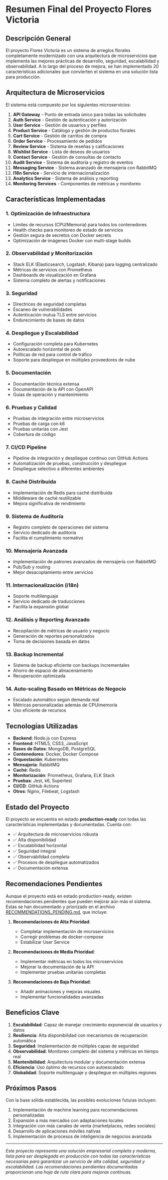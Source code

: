 # Resumen Final del Proyecto Flores Victoria

## Descripción General

El proyecto Flores Victoria es un sistema de arreglos florales completamente modernizado con una arquitectura de microservicios que implementa las mejores prácticas de desarrollo, seguridad, escalabilidad y observabilidad. A lo largo del proceso de mejora, se han implementado 20 características adicionales que convierten el sistema en una solución lista para producción.

## Arquitectura de Microservicios

El sistema está compuesto por los siguientes microservicios:

1. **API Gateway** - Punto de entrada único para todas las solicitudes
2. **Auth Service** - Gestión de autenticación y autorización
3. **User Service** - Gestión de usuarios y perfiles
4. **Product Service** - Catálogo y gestión de productos florales
5. **Cart Service** - Gestión de carritos de compra
6. **Order Service** - Procesamiento de pedidos
7. **Review Service** - Sistema de reseñas y calificaciones
8. **Wishlist Service** - Lista de deseos de usuarios
9. **Contact Service** - Gestión de consultas de contacto
10. **Audit Service** - Sistema de auditoría y registro de eventos
11. **Messaging Service** - Sistema avanzado de mensajería con RabbitMQ
12. **I18n Service** - Servicio de internacionalización
13. **Analytics Service** - Sistema de análisis y reporting
14. **Monitoring Services** - Componentes de métricas y monitoreo

## Características Implementadas

### 1. Optimización de Infraestructura
- Límites de recursos (CPU/Memoria) para todos los contenedores
- Health checks para monitoreo de estado de servicios
- Gestión segura de secretos con Docker secrets
- Optimización de imágenes Docker con multi-stage builds

### 2. Observabilidad y Monitorización
- Stack ELK (Elasticsearch, Logstash, Kibana) para logging centralizado
- Métricas de servicios con Prometheus
- Dashboards de visualización en Grafana
- Sistema completo de alertas y notificaciones

### 3. Seguridad
- Directrices de seguridad completas
- Escaneo de vulnerabilidades
- Autenticación mutua TLS entre servicios
- Endurecimiento de bases de datos

### 4. Despliegue y Escalabilidad
- Configuración completa para Kubernetes
- Autoescalado horizontal de pods
- Políticas de red para control de tráfico
- Soporte para despliegue en múltiples proveedores de nube

### 5. Documentación
- Documentación técnica extensa
- Documentación de la API con OpenAPI
- Guías de operación y mantenimiento

### 6. Pruebas y Calidad
- Pruebas de integración entre microservicios
- Pruebas de carga con k6
- Pruebas unitarias con Jest
- Cobertura de código

### 7. CI/CD Pipeline
- Pipeline de integración y despliegue continuo con GitHub Actions
- Automatización de pruebas, construcción y despliegue
- Despliegue selectivo a diferentes ambientes

### 8. Caché Distribuida
- Implementación de Redis para caché distribuida
- Middleware de caché reutilizable
- Mejora significativa de rendimiento

### 9. Sistema de Auditoría
- Registro completo de operaciones del sistema
- Servicio dedicado de auditoría
- Facilita el cumplimiento normativo

### 10. Mensajería Avanzada
- Implementación de patrones avanzados de mensajería con RabbitMQ
- Pub/Sub y routing
- Mejor desacoplamiento entre servicios

### 11. Internacionalización (i18n)
- Soporte multilenguaje
- Servicio dedicado de traducciones
- Facilita la expansión global

### 12. Análisis y Reporting Avanzado
- Recopilación de métricas de usuario y negocio
- Generación de reportes personalizados
- Toma de decisiones basada en datos

### 13. Backup Incremental
- Sistema de backup eficiente con backups incrementales
- Ahorro de espacio de almacenamiento
- Recuperación optimizada

### 14. Auto-scaling Basado en Métricas de Negocio
- Escalado automático según demanda real
- Métricas personalizadas además de CPU/memoria
- Uso eficiente de recursos

## Tecnologías Utilizadas

- **Backend**: Node.js con Express
- **Frontend**: HTML5, CSS3, JavaScript
- **Bases de Datos**: MongoDB, PostgreSQL
- **Contenedores**: Docker, Docker Compose
- **Orquestación**: Kubernetes
- **Mensajería**: RabbitMQ
- **Caché**: Redis
- **Monitorización**: Prometheus, Grafana, ELK Stack
- **Pruebas**: Jest, k6, Supertest
- **CI/CD**: GitHub Actions
- **Otros**: Nginx, Filebeat, Logstash

## Estado del Proyecto

El proyecto se encuentra en estado **production-ready** con todas las características implementadas y documentadas. Cuenta con:

- ✅ Arquitectura de microservicios robusta
- ✅ Alta disponibilidad
- ✅ Escalabilidad horizontal
- ✅ Seguridad integral
- ✅ Observabilidad completa
- ✅ Procesos de despliegue automatizados
- ✅ Documentación extensa

## Recomendaciones Pendientes

Aunque el proyecto está en estado production-ready, existen recomendaciones pendientes que pueden mejorar aún más el sistema. Estas se han documentado y priorizado en el archivo [RECOMMENDATIONS_PENDING.md](docs/RECOMMENDATIONS_PENDING.md), que incluye:

1. **Recomendaciones de Alta Prioridad**:
   - Completar implementación de microservicios
   - Corregir problemas de docker-compose
   - Estabilizar User Service

2. **Recomendaciones de Media Prioridad**:
   - Implementar métricas en todos los microservicios
   - Mejorar la documentación de la API
   - Implementar pruebas unitarias completas

3. **Recomendaciones de Baja Prioridad**:
   - Añadir animaciones y mejoras visuales
   - Implementar funcionalidades avanzadas

## Beneficios Clave

1. **Escalabilidad**: Capaz de manejar crecimiento exponencial de usuarios y datos
2. **Resiliencia**: Alta disponibilidad con mecanismos de recuperación automática
3. **Seguridad**: Implementación de múltiples capas de seguridad
4. **Observabilidad**: Monitoreo completo del sistema y métricas en tiempo real
5. **Mantenibilidad**: Arquitectura modular y documentación extensa
6. **Eficiencia**: Uso óptimo de recursos con autoescalado
7. **Globalidad**: Soporte multilenguaje y despliegue en múltiples regiones

## Próximos Pasos

Con la base sólida establecida, las posibles evoluciones futuras incluyen:

1. Implementación de machine learning para recomendaciones personalizadas
2. Expansión a más mercados con adaptaciones locales
3. Integración con más canales de venta (marketplaces, redes sociales)
4. Desarrollo de aplicaciones móviles nativas
5. Implementación de procesos de inteligencia de negocios avanzada

---

*Este proyecto representa una solución empresarial completa y moderna, lista para ser desplegada en producción con todas las características necesarias para garantizar un servicio de alta calidad, seguridad y escalabilidad. Las recomendaciones pendientes documentadas proporcionan una hoja de ruta clara para mejoras continuas.*
